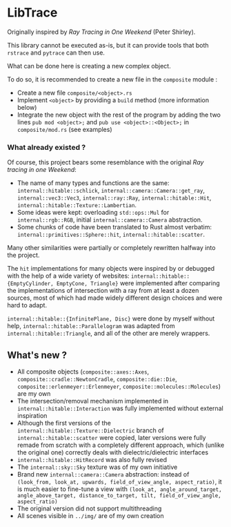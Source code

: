 # LibTrace

Originally inspired by _Ray Tracing in One Weekend_ (Peter Shirley).

This library cannot be executed as-is, but it can provide tools that both `rstrace` and `pytrace` can then use.

What can be done here is creating a new complex object.

To do so, it is recommended to create a new file in the `composite` module :
- Create a new file `composite/<object>.rs`
- Implement `<object>` by providing a `build` method (more information below)
- Integrate the new object with the rest of the program by adding the two lines `pub mod <object>;` and `pub use <object>::<Object>;` in `composite/mod.rs` (see examples)

### What already existed ?

Of course, this project bears some resemblance with the original _Ray tracing in one Weekend_:
- The name of many types and functions are the same: `internal::hitable::schlick`, `internal::camera::Camera::get_ray`, `internal::vec3::Vec3`, `internal::ray::Ray`, `internal::hitable::Hit`, `internal::hitable::Texture::Lambertian`.
- Some ideas were kept: overloading `std::ops::Mul` for `internal::rgb::RGB`, initial `internal::camera::Camera` abstraction.
- Some chunks of code have been translated to Rust almost verbatim: `internal::primitives::Sphere::hit`, `internal::hitable::scatter`.

Many other similarities were partially or completely rewritten halfway into the project.

The `hit` implementations for many objects were inspired by or debugged with the help of a wide variety of websites: `internal::hitable::{EmptyCylinder, EmptyCone, Triangle}` were implemented after comparing the implementations of intersection with a ray from at least a dozen sources, most of which had made widely different design choices and were hard to adapt.

`internal::hitable::{InfinitePlane, Disc}` were done by myself without help, `internal::hitable::Parallelogram` was adapted from `internal::hitable::Triangle`, and all of the other are merely wrappers.

## What's new ?

- All composite objects (`composite::axes::Axes`, `composite::cradle::NewtonCradle`, `composite::die::Die`, `composite::erlenmeyer::Erlenmeyer`, `composite::molecules::Molecules`) are my own
- The intersection/removal mechanism implemented in `internal::hitable::Interaction` was fully implemented without external inspiration
- Although the first versions of the `internal::hitable::Texture::Dielectric` branch of `internal::hitable::scatter` were copied, later versions were fully remade from scratch with a completely different approach, which (unlike the original one) correctly deals with dielectric/dielectric interfaces
- `internal::hitable::HitRecord` was also fully revised
- The `internal::sky::Sky` texture was of my own initiative
- Brand new `internal::camera::Camera` abstraction: instead of `(look_from, look_at, upwards, field_of_view_angle, aspect_ratio)`, it is much easier to fine-tune a view with `(look_at, angle_around_target, angle_above_target, distance_to_target, tilt, field_of_view_angle, aspect_ratio)`
- The original version did not support multithreading
- All scenes visible in `../img/` are of my own creation
